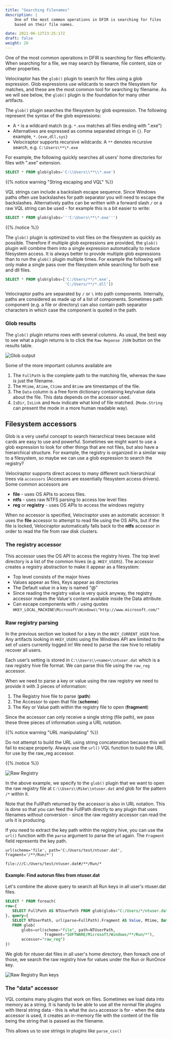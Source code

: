 ```yaml
---
title: "Searching Filenames"
description: |
    One of the most common operations in DFIR is searching for files
    based on their file names.

date: 2021-06-12T23:25:17Z
draft: false
weight: 20
---
```


One of the most common operations in DFIR is searching for files
efficiently. When searching for a file, we may search by filename,
file content, size or other properties.

Velociraptor has the `glob()` plugin to search for files using a glob
expression. Glob expressions use wildcards to search the filesystem
for matches, and these are the most common tool for searching by
filename. As we will see below, the `glob()` plugin is the foundation
for many other artifacts.

The `glob()` plugin searches the filesystem by glob expression. The
following represent the syntax of the glob expressions:

* A `*` is a wildcard match (e.g. `*.exe` matches all files ending with ".exe")
* Alternatives are expressed as comma separated strings in `{}`. For example, `*.{exe,dll,sys}`
* Velociraptor supports recursive wildcards: A `**` denotes recursive search, e.g. `C:\Users\**\*.exe`

For example, the following quickly searches all users' home
directories for files with ".exe" extension.

```sql
SELECT * FROM glob(globs='C:\\Users\\**\\*.exe')
```

{{% notice warning "String escaping and VQL" %}}

VQL strings can include a backslash escape sequence. Since Windows
paths often use backslashes for path separator you will need to escape
the backslashes. Alternatively paths can be written with a forward
slash `/` or a raw VQL string can be used - for example this is a bit
easier to write:

```sql
SELECT * FROM glob(globs='''C:\Users\**\*.exe''')
```

{{% /notice %}}

The `glob()` plugin is optimized to visit files on the filesystem as
quickly as possible. Therefore if multiple glob expressions are
provided, the `glob()` plugin will combine them into a single
expression automatically to reduce filesystem access. It is always
better to provide multiple glob expressions than to run the `glob()`
plugin multiple times. For example the following will only make a
single pass over the filesystem while searching for both exe and dll
files.

```sql
SELECT * FROM glob(globs=['C:/Users/**/*.exe',
                          'C:/Users/**/*.dll'])
```

Velociraptor paths are separated by `/` or `\` into path
components. Internally, paths are considered as made up of a list of
components. Sometimes path component (e.g. a file or directory) can
also contain path separator characters in which case the component is
quoted in the path.

### Glob results

The `glob()` plugin returns rows with several columns. As usual, the
best way to see what a plugin returns is to click the `Raw Reponse JSON`
button on the results table.

![Glob output](image12.png)

Some of the more important columns available are

1. The `FullPath` is the complete path to the matching file, whereas
   the `Name` is just the filename.
2. The `Mtime`, `Atime`, `Ctime` and `Btime` are timestamps of the file.
3. The `Data` column is a free form dictionary containing key/value
   data about the file. This data depends on the accessor used.
4. `IsDir`, `IsLink` and `Mode` indicate what kind of file
   matched. (`Mode.String` can present the mode in a more human
   readable way).

## Filesystem accessors

Glob is a very useful concept to search hierarchical trees because
wild cards are easy to use and powerful. Sometimes we might want to
use a glob expression to look for other things that are not files, but
also have a hierarchical structure. For example, the registry is
organized in a similar way to a filesystem, so maybe we can use a glob
expression to search the registry?

Velociraptor supports direct access to many different such
hierarchical trees via `accessors` (Accessors are essentially
filesystem access drivers). Some common accessors are

* **file** - uses OS APIs to access files.
* **ntfs** - uses raw NTFS parsing to access low level files
* **reg** or **registry** - uses OS APIs to access the windows registry

When no accessor is specified, Velociraptor uses an automatic
accessor: It uses the **file** accessor to attempt to read file using
the OS APIs, but if the file is locked, Velociraptor automatically
falls back to the **ntfs** accessor in order to read the file from raw
disk clusters.

### The registry accessor

This accessor uses the OS API to access the registry hives. The top
level directory is a list of the common hives (e.g. `HKEY_USERS`). The
accessor creates a registry abstraction to make it appear as a
filesystem:

* Top level consists of the major hives
* Values appear as files, Keys appear as directories
* The Default value in a key is named “@”
* Since reading the registry value is very quick anyway, the registry
  accessor makes the Value's content available inside the Data
  attribute.
* Can escape components with `/` using quotes
`HKEY_LOCAL_MACHINE\Microsoft\Windows\"http://www.microsoft.com/"`

### Raw registry parsing

In the previous section we looked for a key in the `HKEY_CURRENT_USER`
hive.  Any artifacts looking in `HKEY_USERS` using the Windows API are
limited to the set of users currently logged in! We need to parse the
raw hive to reliably recover all users.

Each user’s setting is stored in `C:\\Users\\<name>\\ntuser.dat` which
is a raw registry hive file format. We can parse this file using the
`raw_reg` accessor.

When we need to parse a key or value using the raw registry we need to
provide it with 3 pieces of information:

1. The Registry hive file to parse (**path**)
2. The Accessor to open that file (**scheme**)
3. The Key or Value path within the registry file to open (**fragment**)

Since the accessor can only receive a single string (file path), we
pass these three pieces of information using a URL notation.

{{% notice warning "URL manipulating" %}}

Do not attempt to build the URL using string concatenation because
this will fail to escape properly. Always use the `url()` VQL function
to build the URL for use by the raw_reg accessor.

{{% /notice %}}

![Raw Registry](raw_reg.png)

In the above example, we specify to the `glob()` plugin that we want
to open the raw registry file at `C:\\Users\\Mike\\ntuser.dat` and
glob for the pattern `/*` within it.

Note that the FullPath returned by the accessor is also in URL
notation. This is done so that you can feed the FullPath directly to
any plugin that uses filenames without conversion - since the raw
registry accessor can read the urls it is producing.

If you need to extract the key path within the registry hive, you can
use the `url()` function with the `parse` argument to parse the url
again. The `Fragment` field represents the key path.

```text
url(scheme='file', path='C:/Users/test/ntuser.dat', fragment='/**/Run/*')

file:///C:/Users/test/ntuser.dat#/**/Run/*
```

#### Example: Find autorun files from ntuser.dat

Let's combine the above query to search all Run keys in all user's
ntuser.dat files.

```sql
SELECT * FROM foreach(
row={
   SELECT FullPath AS NTUserPath FROM glob(globs="C:/Users/*/ntuser.dat")
}, query={
   SELECT NTUserPath, url(parse=FullPath).Fragment AS Value, Mtime, Data.value
   FROM glob(
       globs=url(scheme="file", path=NTUserPath,
                 fragment="SOFTWARE/Microsoft/Windows/**/Run/*"),
       accessor="raw_reg")
})
```

We glob for ntuser.dat files in all user's home directory, then
foreach one of those, we search the raw registry hive for values under
the Run or RunOnce key.

![Raw Registry Run keys](raw_reg_run.png)

### The "data" accessor

VQL contains many plugins that work on files. Sometimes we load data
into memory as a string.  It is handy to be able to use all the normal
file plugins with literal string data - this is what the `data`
accessor is for - when the data accessor is used, it creates an
in-memory file with the content of the file being the string that is
passed as the filename.

This allows us to use strings in plugins like `parse_csv()`
